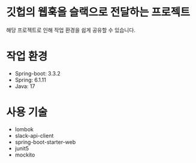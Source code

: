 # 깃헙의 웹훅을 슬랙으로 전달하는 프로젝트
해당 프로젝트로 인해 작업 환경을 쉽게 공유할 수 있습니다.
# 작업 환경
- Spring-boot: 3.3.2
- Spring: 6.1.11
- Java: 17

# 사용 기술
- lombok
- slack-api-client
- spring-boot-starter-web
- junit5
- mockito
